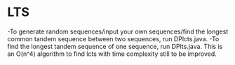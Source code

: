 # LTS
-To generate random sequences/input your own sequences/find the longest common tandem sequence between two sequences, run DPlcts.java. 
-To find the longest tandem sequence of one sequence, run DPlts.java.
This is an O(n^4) algorithm to find lcts with time complexity still to be improved. 
